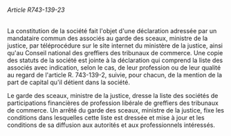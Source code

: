 ###### Article R743-139-23

La constitution de la société fait l'objet d'une déclaration adressée par un mandataire commun des associés au garde des sceaux, ministre de la justice, par téléprocédure sur le site internet du ministère de la justice, ainsi qu'au Conseil national des greffiers des tribunaux de commerce. Une copie des statuts de la société est jointe à la déclaration qui comprend la liste des associés avec indication, selon le cas, de leur profession ou de leur qualité au regard de l'article R. 743-139-2, suivie, pour chacun, de la mention de la part de capital qu'il détient dans la société.

Le garde des sceaux, ministre de la justice, dresse la liste des sociétés de participations financières de profession libérale de greffiers des tribunaux de commerce. Un arrêté du garde des sceaux, ministre de la justice, fixe les conditions dans lesquelles cette liste est dressée et mise à jour et les conditions de sa diffusion aux autorités et aux professionnels intéressés.

